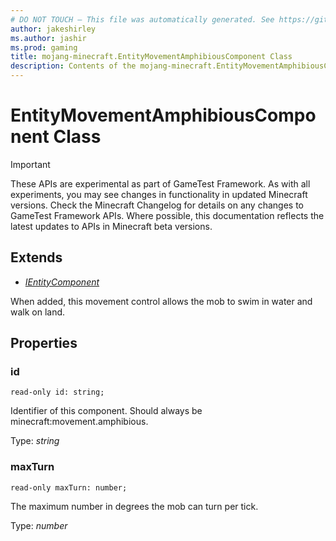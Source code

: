 ```yaml
---
# DO NOT TOUCH — This file was automatically generated. See https://github.com/Mojang/MinecraftScriptingApiDocsGenerator to modify descriptions, examples, etc.
author: jakeshirley
ms.author: jashir
ms.prod: gaming
title: mojang-minecraft.EntityMovementAmphibiousComponent Class
description: Contents of the mojang-minecraft.EntityMovementAmphibiousComponent class.
---
```

# EntityMovementAmphibiousComponent Class
>[!IMPORTANT]
>These APIs are experimental as part of GameTest Framework. As with all experiments, you may see changes in functionality in updated Minecraft versions. Check the Minecraft Changelog for details on any changes to GameTest Framework APIs. Where possible, this documentation reflects the latest updates to APIs in Minecraft beta versions.

## Extends
- [*IEntityComponent*](IEntityComponent.md)

When added, this movement control allows the mob to swim in water and walk on land.

## Properties
### **id**
`read-only id: string;`

Identifier of this component. Should always be minecraft:movement.amphibious.

Type: *string*

### **maxTurn**
`read-only maxTurn: number;`

The maximum number in degrees the mob can turn per tick.

Type: *number*

